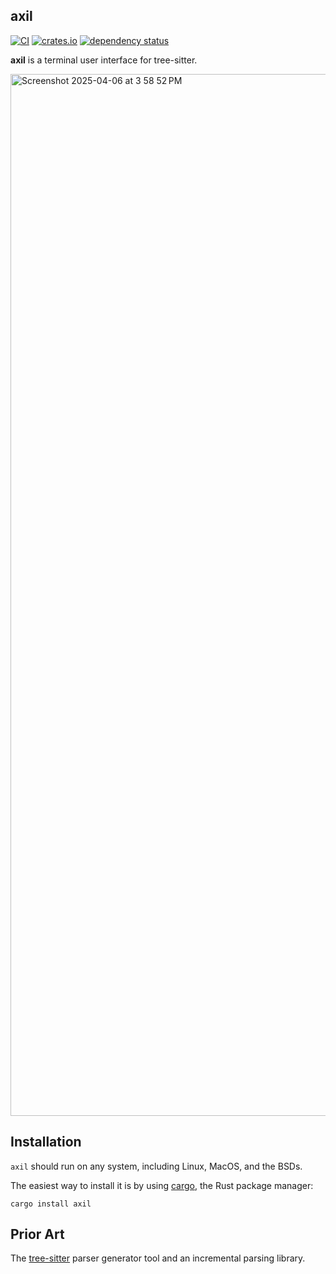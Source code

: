 ## axil

[![CI](https://github.com/terror/axil/actions/workflows/ci.yaml/badge.svg)](https://github.com/terror/axil/actions/workflows/ci.yaml)
[![crates.io](https://shields.io/crates/v/axil.svg)](https://crates.io/crates/axil)
[![dependency status](https://deps.rs/repo/github/terror/axil/status.svg)](https://deps.rs/repo/github/terror/axil)

**axil** is a terminal user interface for tree-sitter.

<img width="1667" alt="Screenshot 2025-04-06 at 3 58 52 PM" src="https://github.com/user-attachments/assets/69445c7e-56ea-4dad-a03b-ede09fd34e0a" />

## Installation

`axil` should run on any system, including Linux, MacOS, and the BSDs.

The easiest way to install it is by using [cargo](https://doc.rust-lang.org/cargo/index.html),
the Rust package manager:

```
cargo install axil
```

## Prior Art

The [tree-sitter](https://tree-sitter.github.io/tree-sitter/) parser generator
tool and an incremental parsing library.
